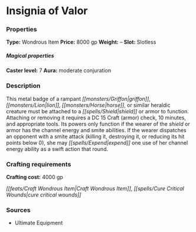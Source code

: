 ﻿---
Title: "Insignia of Valor"
Type: "Wondrous Item"
Price: "8000 gp"
Weight: "–"
Slot: "Slotless"
Caster level: "7"
Aura: "moderate conjuration"
Description: |
  "This metal badge of a rampant griffon, lion, horse, or similar heraldic creature must be attached to a shield or armor to function. Attaching or removing it requires a DC 15 Craft (armor) check, 10 minutes, and appropriate tools. Its powers only function if the wearer of the shield or armor has the channel energy and smite abilities. If the wearer dispatches an opponent with a smite attack (killing it, destroying it, or reducing its hit points below 0), she may expend one use of her channel energy ability as a swift action that round."
Crafting cost: "4000 gp"
Sources: "['Ultimate Equipment']"
---

# Insignia of Valor

### Properties

**Type:** Wondrous Item **Price:** 8000 gp **Weight:** – **Slot:** Slotless

##### Magical properties

**Caster level:** 7 **Aura:** moderate conjuration

### Description

This metal badge of a rampant _[[monsters/Griffon|griffon]]_, _[[monsters/Lion|lion]]_, _[[monsters/Horse|horse]]_, or similar heraldic creature must be attached to a _[[spells/Shield|shield]]_ or armor to function. Attaching or removing it requires a DC 15 Craft (armor) check, 10 minutes, and appropriate tools. Its powers only function if the wearer of the _shield_ or armor has the channel energy and smite abilities. If the wearer dispatches an opponent with a smite attack (killing it, destroying it, or reducing its hit points below 0), she may _[[spells/Expend|expend]]_ one use of her channel energy ability as a swift action that round.

### Crafting requirements

**Crafting cost:** 4000 gp

_[[feats/Craft Wondrous Item|Craft Wondrous Item]]_, _[[spells/Cure Critical Wounds|cure critical wounds]]_

### Sources

* Ultimate Equipment